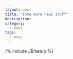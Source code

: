 ```yaml
---
layout: post
title: "some more news stuff"
description:
category: 
  - news
tags: 
  - news
---
```

{% include JB/setup %}
